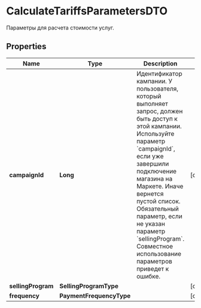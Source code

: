 

# CalculateTariffsParametersDTO

Параметры для расчета стоимости услуг.

## Properties

Name | Type | Description | Notes
------------ | ------------- | ------------- | -------------
**campaignId** | **Long** | Идентификатор кампании. У пользователя, который выполняет запрос, должен быть доступ к этой кампании.  Используйте параметр &#x60;campaignId&#x60;, если уже завершили подключение магазина на Маркете. Иначе вернется пустой список.  Обязательный параметр, если не указан параметр &#x60;sellingProgram&#x60;. Совместное использование параметров приведет к ошибке.  |  [optional]
**sellingProgram** | **SellingProgramType** |  |  [optional]
**frequency** | **PaymentFrequencyType** |  |  [optional]



